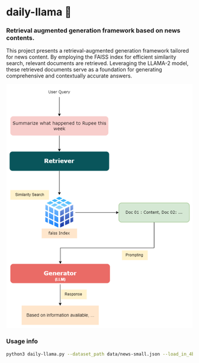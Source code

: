 # daily-llama 🦙

### Retrieval augmented generation framework based on news contents.

This project presents a retrieval-augmented generation framework tailored for news content. By employing the FAISS index for efficient similarity search, relevant documents are retrieved. Leveraging the LLAMA-2 model, these retrieved documents serve as a foundation for generating comprehensive and contextually accurate answers.

![daily-llama](images/daily-llama.png)

### Usage info
```bash
python3 daily-llama.py --dataset_path data/news-small.json --load_in_4bit True --query "What happended to Dimuth in this week?"
```
